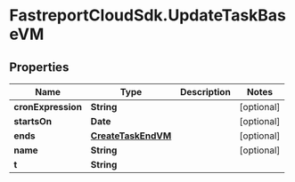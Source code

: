 # FastreportCloudSdk.UpdateTaskBaseVM

## Properties

Name | Type | Description | Notes
------------ | ------------- | ------------- | -------------
**cronExpression** | **String** |  | [optional] 
**startsOn** | **Date** |  | [optional] 
**ends** | [**CreateTaskEndVM**](CreateTaskEndVM.md) |  | [optional] 
**name** | **String** |  | [optional] 
**t** | **String** |  | 


